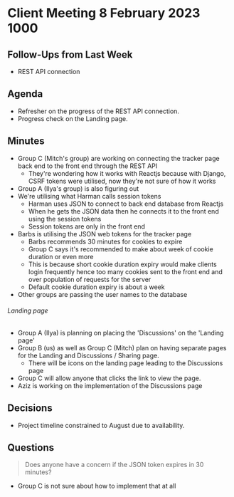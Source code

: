 # Client Meeting 8 February 2023 1000

## Follow-Ups from Last Week

- REST API connection

## Agenda

- Refresher on the progress of the REST API connection.
- Progress check on the Landing page.

## Minutes

- Group C (Mitch's group) are working on connecting the tracker page back end to the front end through the REST API
  - They're wondering how it works with Reactjs because with Django, CSRF tokens were utilised, now they're not sure of how it works
- Group A (Ilya's group) is also figuring out
- We're utilising what Harman calls session tokens
  - Harman uses JSON to connect to back end database from Reactjs
  - When he gets the JSON data then he connects it to the front end using the session tokens
  - Session tokens are only in the front end
- Barbs is utilising the JSON web tokens for the tracker page
  - Barbs recommends 30 minutes for cookies to expire
  - Group C says it's recommended to make about week of cookie duration or even more
  - This is because short cookie duration expiry would make clients login frequently hence too many cookies sent to the front end and over population of requests for the server
  - Default cookie duration expiry is about a week
- Other groups are passing the user names to the database

###### Landing page

- Group A (Ilya) is planning on placing the 'Discussions' on the 'Landing page'
- Group B (us) as well as Group C (Mitch) plan on having separate pages for the Landing and Discussions / Sharing page.
  - There will be icons on the landing page leading to the Discussions page
- Group C will allow anyone that clicks the link to view the page.
- Aziz is working on the implementation of the Discussions page

## Decisions

- Project timeline constrained to August due to availability.

## Questions

> Does anyone have a concern if the JSON token expires in 30 minutes?

- Group C is not sure about how to implement that at all
